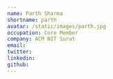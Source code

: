 ```yaml
---
name: Parth Sharma
shortname: parth
avatar: /static/images/parth.jpg
occupation: Core Member
company: ACM NIT Surat
email:
twitter:
linkedin:
github:
---
```

